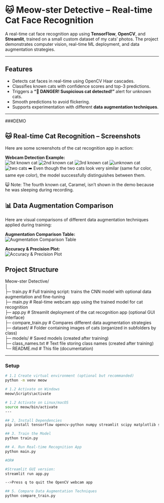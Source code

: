 # 🐱 Meow-ster Detective – Real-time Cat Face Recognition

A real-time cat face recognition app using **TensorFlow**, **OpenCV**, and **Streamlit**, trained on a small custom dataset of my cats’ photos. The project demonstrates computer vision, real-time ML deployment, and data augmentation strategies.

---

## Features

- Detects cat faces in real-time using OpenCV Haar cascades.  
- Classifies known cats with confidence scores and top-3 predictions.  
- Triggers a **“🚨 DANGER! Suspicious cat detected!”** alert for unknown cats.  
- Smooth predictions to avoid flickering.  
- Supports experimentation with different **data augmentation techniques**.  

---


###DEMO

## 🐱 Real-time Cat Recognition – Screenshots

Here are some screenshots of the cat recognition app in action:

**Webcam Detection Example:**  
![1st known cat](./screenshots/yuki.JPG)
![2nd known cat](./screenshots/deniz.JPG)
![3rd known cat](./screenshots/snow.JPG)
![unknown cat](./screenshots/danger.JPG)
![two cats](./screenshots/two.jpg)
➡️ Even though the two cats look very similar (same fur color, same eye color), the model successfully distinguishes between them.

😺 Note: The fourth known cat, Caramel, isn’t shown in the demo because he was sleeping during recording.

## 📊 Data Augmentation Comparison

Here are visual comparisons of different data augmentation techniques applied during training:

**Augmentation Comparison Table:**  
![Augmentation Comparison Table](./screenshots/data-com.JPG)

**Accuracy & Precision Plot:**  
![Accuracy & Precision Plot](./screenshots/pl.JPG)

## Project Structure

Meow-ster Detective/  
│  
├─ train.py           # Full training script: trains the CNN model with optional data augmentation and fine-tuning  
├─ main.py            # Real-time webcam app using the trained model for cat recognition  
├─ app.py             # Streamlit deployment of the cat recognition app (optional GUI interface)  
├─ compare_train.py   # Compares different data augmentation strategies  
├─ dataset/           # Folder containing images of cats (organized in subfolders by class)  
├─ models/            # Saved models (created after training)  
├─ class_names.txt    # Text file storing class names (created after training)  
└─ README.md          # This file (documentation)  

---


### Setup

```bash
# 1.1 Create virtual environment (optional but recommanded)
python -m venv meow

# 1.2 Activate on Windows
meow\Scripts\activate

# 1.2 Activate on Linux/macOS
source meow/bin/activate
--- 

## 2. Install Dependencies
pip install tensorflow opencv-python numpy streamlit scipy matplotlib scikit-learn

## 3. Train the Model
python train.py

## 4. Run Real-time Recognition App 
python main.py

#OR#

#Streamlit GUI version:
streamlit run app.py

-->Press q to quit the OpenCV webcam app

## 5. Compare Data Augmentation Techniques
python compare_train.py


